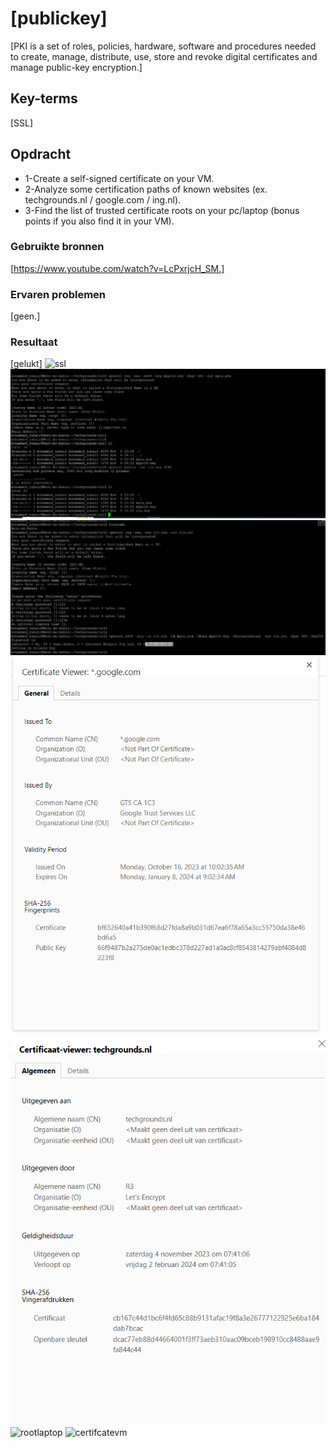 # [publickey]
[PKI is a set of roles, policies, hardware, software and procedures needed to create, manage, distribute, use, store and revoke digital certificates and manage public-key encryption.]

## Key-terms
[SSL]

## Opdracht
- 1-Create a self-signed certificate on your VM.
- 2-Analyze some certification paths of known websites (ex. techgrounds.nl / google.com / ing.nl).
- 3-Find the list of trusted certificate roots on your pc/laptop (bonus points if you also find it in your VM).
### Gebruikte bronnen
[https://www.youtube.com/watch?v=LcPxrjcH_SM.]

### Ervaren problemen
[geen.]

### Resultaat
[gelukt]
![ssl](/techgrounds-ZuhairBatha-main/techgrounds-ZuhairBatha/00_includes/Security/security%205.1.png)
![certificate](../00_includes/Security/security%205.2.png)
![google](.././00_includes/Security/security%205.3.png)
![techgrounds](../././00_includes/Security/security%205.4.png)
![ing](../././00_includes/Security/security%205.5.png)
![rootlaptop](.././././00_includes/Security/security%205.6.jpg)
![certifcatevm](.././00_includes/Security/security%205.7.png)


